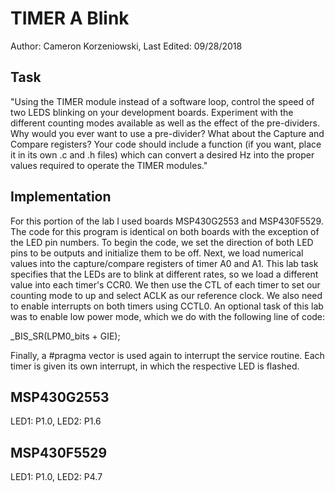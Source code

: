 # TIMER A Blink
Author: Cameron Korzeniowski,
Last Edited: 09/28/2018

## Task
"Using the TIMER module instead of a software loop, control the speed of two LEDS blinking on your development boards. Experiment with the different counting modes available as well as the effect of the pre-dividers. Why would you ever want to use a pre-divider? What about the Capture and Compare registers? Your code should include a function (if you want, place it in its own .c and .h files) which can convert a desired Hz into the proper values required to operate the TIMER modules."

## Implementation
For this portion of the lab I used boards MSP430G2553 and MSP430F5529. The code for this program is identical on both boards with the exception of the LED pin numbers. To begin the code, we set the direction of both LED pins to be outputs and initialize them to be off. Next, we load numerical values into the capture/compare registers of timer A0 and A1. This lab task specifies that the LEDs are to blink at different rates, so we load a different value into each timer's CCR0. We then use the CTL of each timer to set our counting mode to up and select ACLK as our reference clock. We also need to enable interrupts on both timers using CCTL0. An optional task of this lab was to enable low power mode, which we do with the following line of code:

_BIS_SR(LPM0_bits + GIE);

Finally, a #pragma vector is used again to interrupt the service routine. Each timer is given its own interrupt, in which the respective LED is flashed.

## MSP430G2553
LED1: P1.0, LED2: P1.6

## MSP430F5529
LED1: P1.0, LED2: P4.7
